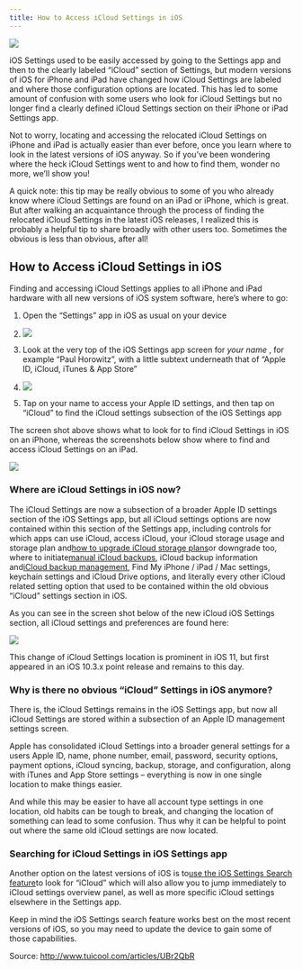 ```yaml
---
title: How to Access iCloud Settings in iOS
---
```


![](http://img0.tuicool.com/qeeYRr3.jpg!web)

iOS Settings used to be easily accessed by going to the Settings app and then to the clearly labeled “iCloud” section of Settings, but modern versions of iOS for iPhone and iPad have changed how iCloud Settings are labeled and where those configuration options are located. This has led to some amount of confusion with some users who look for iCloud Settings but no longer find a clearly defined iCloud Settings section on their iPhone or iPad Settings app.

Not to worry, locating and accessing the relocated iCloud Settings on iPhone and iPad is actually easier than ever before, once you learn where to look in the latest versions of iOS anyway. So if you’ve been wondering where the heck iCloud Settings went to and how to find them, wonder no more, we’ll show you!

A quick note: this tip may be really obvious to some of you who already know where iCloud Settings are found on an iPad or iPhone, which is great. But after walking an acquaintance through the process of finding the relocated iCloud Settings in the latest iOS releases, I realized this is probably a helpful tip to share broadly with other users too. Sometimes the obvious is less than obvious, after all!

## How to Access iCloud Settings in iOS

Finding and accessing iCloud Settings applies to all iPhone and iPad hardware with all new versions of iOS system software, here’s where to go:

1. Open the “Settings” app in iOS as usual on your device
2. ![](http://img0.tuicool.com/eeyIN3I.jpg!web)

3. Look at the very top of the iOS Settings app screen for
_your name_
, for example “Paul Horowitz”, with a little subtext underneath that of “Apple ID, iCloud, iTunes
&
App Store”
4. ![](http://img0.tuicool.com/eEVNBrn.jpg!web)

5. Tap on your name to access your Apple ID settings, and then tap on “iCloud” to find the iCloud settings subsection of the iOS Settings app

The screen shot above shows what to look for to find iCloud Settings in iOS on an iPhone, whereas the screenshots below show where to find and access iCloud Settings on an iPad.

![](http://img0.tuicool.com/iQneEb2.jpg!web)

### Where are iCloud Settings in iOS now?

The iCloud Settings are now a subsection of a broader Apple ID settings section of the iOS Settings app, but all iCloud settings options are now contained within this section of the Settings app, including controls for which apps can use iCloud, access iCloud, your iCloud storage usage and storage plan and[how to upgrade iCloud storage plans](http://osxdaily.com/2014/09/11/upgrade-icloud-storage-plan/)or downgrade too, where to initiate[manual iCloud backups](http://osxdaily.com/2011/11/06/manual-icloud-backup-ios/), iCloud backup information and[iCloud backup management](http://osxdaily.com/2015/07/16/delete-old-icloud-backups-from-ios/), Find My iPhone / iPad / Mac settings, keychain settings and iCloud Drive options, and literally every other iCloud related setting option that used to be contained within the old obvious “iCloud” settings section in iOS.

As you can see in the screen shot below of the new iCloud iOS Settings section, all iCloud settings and preferences are found here:

![](http://img0.tuicool.com/FRZBVbM.jpg!web)

This change of iCloud Settings location is prominent in iOS 11, but first appeared in an iOS 10.3.x point release and remains to this day.

### Why is there no obvious “iCloud” Settings in iOS anymore?

There is, the iCloud Settings remains in the iOS Settings app, but now all iCloud Settings are stored within a subsection of an Apple ID management settings screen.

Apple has consolidated iCloud Settings into a broader general settings for a users Apple ID, name, phone number, email, password, security options, payment options, iCloud syncing, backup, storage, and configuration, along with iTunes and App Store settings – everything is now in one single location to make things easier.

And while this may be easier to have all account type settings in one location, old habits can be tough to break, and changing the location of something can lead to some confusion. Thus why it can be helpful to point out where the same old iCloud settings are now located.

### Searching for iCloud Settings in iOS Settings app

Another option on the latest versions of iOS is to[use the iOS Settings Search feature](http://osxdaily.com/2015/09/22/search-settings-ios/)to look for “iCloud” which will also allow you to jump immediately to iCloud settings overview panel, as well as more specific iCloud settings elsewhere in the Settings app.

Keep in mind the iOS Settings search feature works best on the most recent versions of iOS, so you may need to update the device to gain some of those capabilities.


Source: http://www.tuicool.com/articles/UBr2QbR